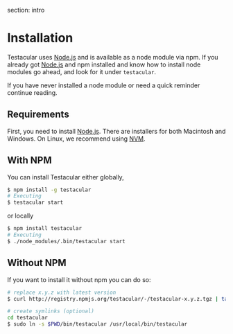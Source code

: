 section: intro

# Installation

Testacular uses [Node.js] and is available as a node module via npm. 
If you already got [Node.js] and npm installed and know how to install 
node modules go ahead, and look for it under `testacular`.

If you have never installed a node module or need a quick reminder continue
reading.

## Requirements

First, you need to install [Node.js]. There are installers for both
Macintosh and Windows. On Linux, we recommend using [NVM].

## With NPM

You can install Testacular either globally,
```bash
$ npm install -g testacular
# Executing
$ testacular start
```
or locally
```bash
$ npm install testacular
# Executing
$ ./node_modules/.bin/testacular start
```

## Without NPM

If you want to install it without npm you can do so:
```bash
# replace x.y.z with latest version
$ curl http://registry.npmjs.org/testacular/-/testacular-x.y.z.tgz | tar -xvz && mv package testacular

# create symlinks (optional)
cd testacular
$ sudo ln -s $PWD/bin/testacular /usr/local/bin/testacular
```



[Node.js]: http://nodejs.org/
[NVM]: https://github.com/creationix/nvm
